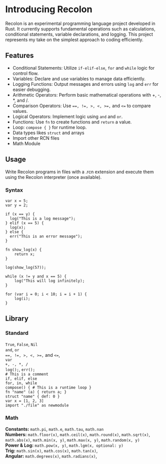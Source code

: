 # Introducing Recolon

Recolon is an experimental programming language project developed in Rust. It currently supports fundamental operations such as calculations, conditional statements, variable declarations, and logging. This project represents my take on the simplest approach to coding efficiently.

## Features
- Conditional Statements: Utilize `if-elif-else`, `for` and `while` logic for control flow.
- Variables: Declare and use variables to manage data efficiently.
- Logging Functions: Output messages and errors using `log` and `err` for easier debugging.
- Arithmetic Operators: Perform basic mathematical operations with +, -, *, and /.
- Comparison Operators: Use `==, !=, >, <, >=,` and `<=` to compare values.
- Logical Operators: Implement logic using `and` and `or`.
- Functions: Use `fn` to create functions and `return` a value.
- Loop: `compose { }` for runtime loop.
- Data types likes `struct` and arrays
- Import other RCN files
- Math Module
## Usage
Write Recolon programs in files with a .rcn extension and execute them using the Recolon interpreter (once available).

### Syntax
```
var x = 5;
var y = 2;

if (x == y) {
  log("This is a log message");
} elif (x == 5) {
  log(x);
} else {
  err("This is an error message");
}

fn show_log(x) {
    return x;
}

log(show_log(57));

while (x != y and x == 5) {
    log("This will log infinitely);
}

for (var i = 0; i < 10; i = i + 1) {
    log(i);
}
```

## Library
### Standard
`True`, `False`, `Nil`  
`and`, `or`  
`==, !=, >, <, >=,` and `<=`,  
`var`  
`+, -, *, /`  
`log();`, `err();`  
`# This is a comment`  
`if, elif, else`  
`for, in, while`  
`compose() { # This is a runtime loop }`  
`fn "name" (a) { return a; }`  
`struct "name" { def: 0 }`  
`var x = [1, 2, 3]`  
`import "./file" as newmodule`

### Math
**Constants:** `math.pi`, `math.e`, `math.tau`, `math.nan`  
**Numbers:** `math.floor(x)`, `math.ceil(x)`, `math.round(x)`, `math.sqrt(x)`, `math.abs(x)`, `math.min(x, y)`, `math.max(x, y)`, `math.random(x, y)`  
**Power & Log:** `math.pow(x, y)`, `math.lgm(x, optional: y)`  
**Trig:** `math.sin(x)`, `math.cos(x)`, `math.tan(x)`,  
**Angular:** `math.degrees(x)`, `math.radians(x)`,  